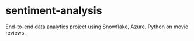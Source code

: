 # sentiment-analysis
End-to-end data analytics project using Snowflake, Azure, Python on movie reviews. 
